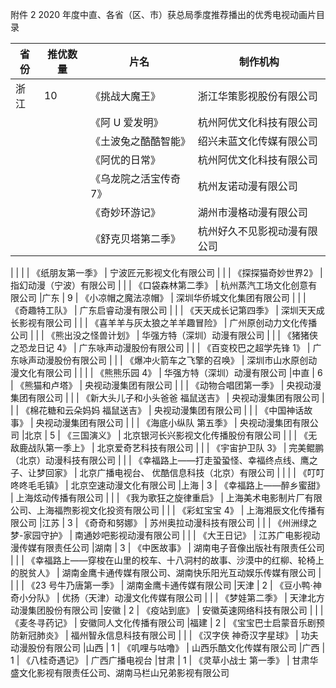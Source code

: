 附件 2
2020 年度中直、各省（区、市）获总局季度推荐播出的优秀电视动画片目录

|省份 | 推优数量 | 片名 | 制作机构
|---|------|----|-----
|浙江 | 10 | 《挑战大魔王》 | 浙江华策影视股份有限公司
| |  | 《阿 U 爱发明》 | 杭州阿优文化科技有限公司
| |  | 《土波兔之酷酷智能》 | 绍兴未蓝文化传媒有限公司
| |  | 《阿优的日常》 | 杭州阿优文化科技有限公司
| |  | 《乌龙院之活宝传奇 7》 | 杭州友诺动漫有限公司
| |  | 《奇妙环游记》 | 湖州市漫格动漫有限公司
| |  | 《舒克贝塔第二季》 | 杭州好久不见影视动漫有限公司
|
| |  | 《纸朋友第一季》 | 宁波匠元影视文化有限公司
| |  | 《探探猫奇妙世界2》 | 指幻动漫（宁波）有限公司
| |  | 《口袋森林第二季》 | 杭州蒸汽工场文化创意有限公司
|广东 | 9 | 《小凉帽之魔法凉帽》 | 深圳华侨城文化集团有限公司
| |  | 《奇趣特工队》 | 广东启睿动漫有限公司
| |  | 《天天成长记第四季》 | 深圳天天成长影视有限公司
| |  | 《喜羊羊与灰太狼之羊羊趣冒险》 | 广州原创动力文化传播公司
| |  | 《熊出没之怪兽计划》 | 华强方特（深圳）动漫有限公司
| |  | 《猪猪侠之恐龙日记 4》 | 广东咏声动漫股份有限公司
| |  | 《百变校巴之超学先锋 1》 | 广东咏声动漫股份有限公司
| |  | 《爆冲火箭车之飞擎的召唤》 | 深圳市山水原创动漫文化有限公司
|
| |  | 《熊熊乐园 4》 | 华强方特（深圳）动漫有限公司
|中直 | 6 | 《熊猫和卢塔》 | 央视动漫集团有限公司
| |  | 《动物合唱团第一季》 | 央视动漫集团有限公司
| |  | 《新大头儿子和小头爸爸 福鼠送吉》 | 央视动漫集团有限公司
| |  | 《棉花糖和云朵妈妈 福鼠送吉》 | 央视动漫集团有限公司
| |  | 《中国神话故事》 | 央视动漫集团有限公司
| |  | 《海底小纵队 第五季》 | 央视动漫集团有限公司
|北京 | 5 | 《三国演义》 | 北京银河长兴影视文化传播股份有限公司
| |  | 《无敌鹿战队第一季上》 | 北京爱奇艺科技有限公司
| |  | 《宇宙护卫队 3》 | 完美鲲鹏（北京）动漫科技有限公司
| |  | 《幸福路上——打走蛩蛩怪、幸福终点线、鹰之子、让梦回家》 | 北京广播电视台、 优酷信息科技（北京）有限公司
|
| |  | 《叮叮咚咚毛毛镇》 | 北京空速动漫文化有限公司
|上海 | 3 | 《幸福路上——醉乡蜜甜》 | 上海炫动传播有限公司
| |  | 《我为歌狂之旋律重启》 | 上海美术电影制片厂有限公司、上海福煦影视文化投资有限公司
| |  | 《彩虹宝宝 4》 | 上海湘辰文化传播有限公司
|江苏 | 3 | 《奇奇和努娜》 | 苏州奥拉动漫科技有限公司
| |  | 《州洲绿之梦-家园守护》 | 南通妙吧影视动漫有限公司
| |  | 《大王日记》 | 江苏广电影视动漫传媒有限责任公司
|湖南 | 3 | 《中医故事》 | 湖南电子音像出版社有限责任公司
| |  | 《幸福路上——穿梭在山里的校车、十八洞村的故事、沙漠中的红柳、轮椅上的脱贫人》 | 湖南金鹰卡通传媒有限公司、湖南快乐阳光互动娱乐传媒有限公司
|
| |  | 《23 号牛乃唐第一季》 | 湖南金鹰卡通传媒有限公司
|天津 | 2 | 《豆小鸭·神奇小分队》 | 优扬（天津）动漫文化传媒有限公司
| |  | 《梦娃第二季》 | 天津北方动漫集团股份有限公司
|安徽 | 2 | 《疫站到底》 | 安徽英速网络科技有限公司
| |  | 《麦冬寻药记》 | 安徽同人文化传播有限公司
|福建 | 2 | 《宝宝巴士启蒙音乐剧预防新冠肺炎》 | 福州智永信息科技有限公司
| |  | 《汉字侠 神奇汉字星球》 | 功夫动漫股份有限公司
|山西 | 1 | 《叽哩与咕噜》 | 山西乐酷文化传媒有限公司
|广西 | 1 | 《八桂奇遇记》 | 广西广播电视台
|甘肃 | 1 | 《灵草小战士 第一季》 | 甘肃华盛文化影视有限责任公司、湖南马栏山兄弟影视有限公司
